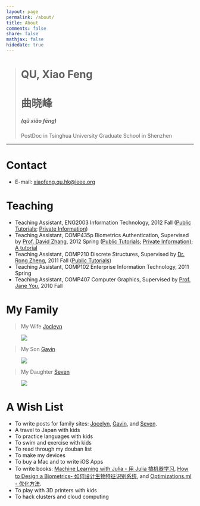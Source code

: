 ```yaml
---
layout: page
permalink: /about/
title: About
comments: false
share: false
mathjax: false
hidedate: true
---
```


> # QU, Xiao Feng
> # 曲晓峰
> ##### (qǔ xiǎo fēng)
>
> PostDoc in Tsinghua University Graduate School in Shenzhen

---

# Contact

+ E-mail: xiaofeng.qu.hk@ieee.org

# Teaching

+ Teaching Assistant, ENG2003 Information Technology, 2012 Fall (<a href="https://github.com/quxiaofeng/eng2003" target="_blank">Public Tutorials</a>; <a href="https://bitbucket.org/quxiaofeng/eng2003" target="_blank">Private Information</a>)
+ Teaching Assistant, COMP435p Biometrics Authentication, Supervised by [Prof. David Zhang](http://www4.comp.polyu.edu.hk/~csdzhang/), 2012 Spring (<a href="https://github.com/quxiaofeng/COMP435p" target="_blank">Public Tutorials</a>; <a href="https://bitbucket.org/quxiaofeng/comp435p" target="_blank">Private Information</a>); <a href="http://COMP435p.tk">A tutorial</a>
+ Teaching Assistant, COMP210 Discrete Structures, Supervised by <a href="http://www.cas.mcmaster.ca/~rzheng/">Dr. Rong Zheng</a>, 2011 Fall (<a href="https://github.com/quxiaofeng/comp210tut" target="_blank">Public Tutorials</a>)
+ Teaching Assistant, COMP102 Enterprise Information Technology, 2011 Spring
+ Teaching Assistant, COMP407 Computer Graphics, Supervised by [Prof. Jane You](http://www4.comp.polyu.edu.hk/~csyjia/profile_JaneYou.pdf), 2010 Fall


# My Family

> My Wife [Jocleyn](http://www.jocelynzhu.tk)

<figure><img src="{{ site.url }}/images/jocelynzhu-240x240.jpg" /></figure>

> My Son [Gavin](http://www.gavinqu.tk)

<figure><img src="{{ site.url }}/images/gavinqu-436x240.jpg" /></figure>

> My Daughter [Seven](http://www.sevenqu.tk)

<figure><img src="{{ site.url }}/images/sevenqu-240x240.jpg" /></figure>

# A Wish List

+ To write posts for family sites: [Jocelyn](http://www.jocelynzhu.tk), [Gavin](http://www.gavinqu.tk), and [Seven](http://www.sevenqu.tk).
+ A travel to Japan with kids
+ To practice languages with kids
+ To swim and exercise with kids
+ To read through my douban list
+ To make my devices
+ To buy a Mac and to write iOS Apps
+ To write books: [Machine Learning with Julia - 用 Julia 搞机器学习](http://www.zhuyingtai.ml), [How to Design a Biometrics- 如何设计生物特征识别系统](http://www.quxiaofeng.me/how-to-design-a-biometric-system), and [Optimizations.ml - 优化方法](http://www.optimizations.ml).
+ To play with 3D printers with kids
+ To hack clusters and cloud computing
